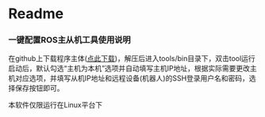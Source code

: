 # Readme
### 一键配置ROS主从机工具使用说明
在github上下载程序主体([点此下载](https://github.com/ROSClub/ROSControlPanel/archive/master.zip))，解压后进入tools/bin目录下，双击tool运行
启动后，默认勾选“主机为本机”选项并自动填写主机IP地址，根据实际需要更改主机对应选项，并填写从机IP地址和远程设备(机器人)的SSH登录用户名和密码，选择保存按钮即可。

本软件仅限运行在Linux平台下
